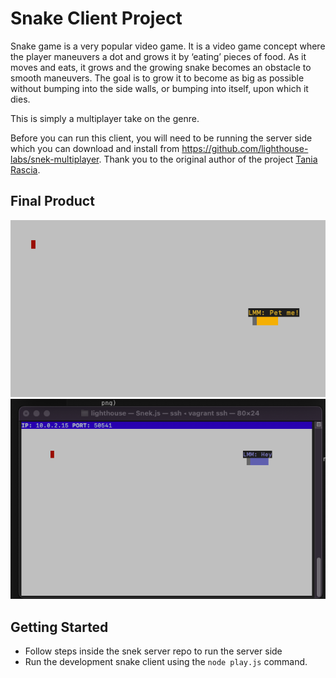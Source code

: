 # Snake Client Project

Snake game is a very popular video game. It is a video game concept where the player maneuvers a dot and grows it by ‘eating’ pieces of food. As it moves and eats, it grows and the growing snake becomes an obstacle to smooth maneuvers. The goal is to grow it to become as big as possible without bumping into the side walls, or bumping into itself, upon which it dies.

This is simply a multiplayer take on the genre.

Before you can run this client, you will need to be running the server side which you can download and install from https://github.com/lighthouse-labs/snek-multiplayer. Thank you to the original author of the project [Tania Rascia](https://www.taniarascia.com/).

## Final Product

!["Screenshot of the snake game with the text onscreen 'Pet me!'"](image.png)
!["Screenshot showing the snake onscreen with the initals 'LMM'"](image-1.png)


## Getting Started

- Follow steps inside the snek server repo to run the server side
- Run the development snake client using the `node play.js` command.